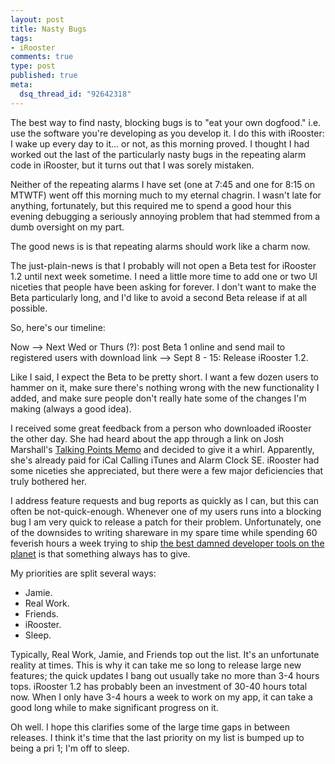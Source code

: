 ```yaml
--- 
layout: post
title: Nasty Bugs
tags: 
- iRooster
comments: true
type: post
published: true
meta: 
  dsq_thread_id: "92642318"
---
```

The best way to find nasty, blocking bugs is to "eat your own dogfood." i.e. use the software you're developing as you develop it. I do this with iRooster: I wake up every day to it... or not, as this morning proved. I thought I had worked out the last of the particularly nasty bugs in the repeating alarm code in iRooster, but it turns out that I was sorely mistaken.

  Neither of the repeating alarms I have set (one at 7:45 and one for 8:15 on MTWTF) went off this morning much to my eternal chagrin. I wasn't late for anything, fortunately, but this required me to spend a good hour this evening debugging a seriously annoying problem that had stemmed from a dumb oversight on my part.

  The good news is is that repeating alarms should work like a charm now.

  The just-plain-news is that I probably will not open a Beta test for iRooster 1.2 until next week sometime. I need a little more time to add one or two UI niceties that people have been asking for forever. I don't want to make the Beta particularly long, and I'd like to avoid a second Beta release if at all possible.

  So, here's our timeline:

  Now --> Next Wed or Thurs (?): post Beta 1 online and send mail to registered users with download link --> Sept 8 - 15: Release iRooster 1.2.

  Like I said, I expect the Beta to be pretty short. I want a few dozen users to hammer on it, make sure there's nothing wrong with the new functionality I added, and make sure people don't really hate some of the changes I'm making (always a good idea).

  I received some great feedback from a person who downloaded iRooster the other day. She had heard about the app through a link on Josh Marshall's <a href="http://www.talkingpointsmemo.com">Talking Points Memo</a> and decided to give it a whirl. Apparently, she's already paid for iCal Calling iTunes and Alarm Clock SE. iRooster had some niceties she appreciated, but there were a few major deficiencies that truly bothered her.

  I address feature requests and bug reports as quickly as I can, but this can often be not-quick-enough. Whenever one of my users runs into a blocking bug I am very quick to release a patch for their problem. Unfortunately, one of the downsides to writing shareware in my spare time while spending 60 feverish hours a week trying to ship <a href="http://lab.msdn.microsoft.com/vs2005/">the best damned developer tools on the planet</a> is that something always has to give.

  My priorities are split several ways:
  - Jamie.
  - Real Work.
  - Friends.
  - iRooster.
  - Sleep.

  Typically, Real Work, Jamie, and Friends top out the list. It's an unfortunate reality at times. This is why it can take me so long to release large new features; the quick updates I bang out usually take no more than 3-4 hours tops. iRooster 1.2 has probably been an investment of 30-40 hours total now. When I only have 3-4 hours a week to work on my app, it can take a good long while to make significant progress on it.

  Oh well. I hope this clarifies some of the large time gaps in between releases. I think it's time that the last priority on my list is bumped up to being a pri 1; I'm off to sleep.
